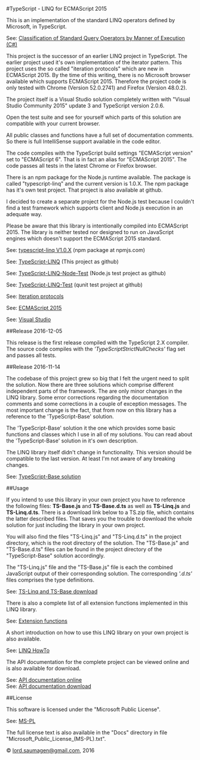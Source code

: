 #TypeScript - LINQ for ECMAScript 2015



This is an implementation of the standard LINQ operators defined by Microsoft, in TypeScript.



See: [Classification of Standard Query Operators by Manner of Execution (C#)](https://msdn.microsoft.com/en-us/library/mt693095.aspx)



This project is the successor of an earlier LINQ project in TypeScript. The earlier project used it's own implementation of the iterator pattern. This project uses the so called "iteration protocols" which are new in ECMAScript 2015. By the time of this writing, there is no Microsoft browser available which supports ECMAScript 2015. Therefore the project code is only tested with Chrome (Version 52.0.2741) and Firefox (Version 48.0.2).

The project itself is a Visual Studio solution completely written with "Visual Studio Community 2015" update 3 and TypeScript version 2.0.6.

Open the test suite and see for yourself which parts of this solution are compatible with your current browser.

All public classes and functions have a full set of documentation comments. So there is full IntelliSense support available in the code editor.

The code compiles with the TypeScript build settings "ECMAScript version" set to "ECMAScript 6". That is in fact an alias for "ECMAScript 2015". The code passes all tests in the latest Chrome or Firefox browser.

There is an npm package for the Node.js runtime available. The package is called "typescript-linq" and the current version is 1.0.X. The npm package has it's own test project. That project is also available at github.

I decided to create a separate project for the Node.js test because I couldn't find a test framework which supports client and Node.js execution in an adequate way.

Please be aware that this library is intentionally compiled into ECMAScript 2015. The library is neither tested nor designed to run on JavaScript engines which doesn't support the ECMAScript 2015 standard.


See: [typescript-linq V1.0.X](https://www.npmjs.com/package/typescript-linq) (npm package at npmjs.com)   

See: [TypeScript-LINQ](https://github.com/lord-saumagen/TypeScript-LINQ) (This project as github)

See: [TypeScript-LINQ-Node-Test](https://github.com/lord-saumagen/TypeScript-LINQ-Node-Test) (Node.js test project as github)

See: [TypeScript-LINQ-Test](https://github.com/lord-saumagen/TypeScript-LINQ-Test) (qunit test project at github)

See: [Iteration protocols](https://developer.mozilla.org/en-US/docs/Web/JavaScript/Reference/Iteration_protocols)   

See: [ECMAScript 2015](http://www.ecma-international.org/ecma-262/6.0/)   

See: [Visual Studio](https://www.visualstudio.com)   

##Release 2016-12-05

This release is the first release compiled with the TypeScript 2.X compiler. The source code compiles with the *'TypeScriptStrictNullChecks'* flag set and passes all tests.

##Release 2016-11-14

The codebase of this project grew so big that I felt the urgent need to split the solution. Now there are three solutions which comprise different independent parts of the framework. The are only minor changes in the LINQ library. Some error corrections regarding the documentation comments and some corrections in a couple of exception messages. The most important change is the fact, that from now on this library has a reference to the 'TypeScript-Base' solution.    

The 'TypeScript-Base' solution it the one which provides some basic functions and classes which I use in all of my solutions. You can read about the 'TypeScript-Base' solution in it's own description.   

The LINQ library itself didn't change in functionality. This version should be compatible to the last version. At least I'm not aware of any breaking changes.

See: [TypeScript-Base solution](https://github.com/lord-saumagen/TypeScript-Base)

##Usage

If you intend to use this library in your own project you have to reference the following files: **TS-Base.js** and **TS-Base.d.ts** as well as **TS-Linq.js** and **TS-Linq.d.ts**. There is a download link below to a TS.zip file, which contains the latter described files. That saves you the trouble to download the whole solution for just including the library in your own project.

You will also find the files "TS-Linq.js" and "TS-Linq.d.ts" in the project directory, which is the root directory of the solution. The "TS-Base.js" and "TS-Base.d.ts" files can be found in the project directory of the "TypeScript-Base" solution accordingly.

The "TS-Linq.js" file and the "TS-Base.js" file is each the combined JavaScript output of their corresponding solution. The corresponding *'.d.ts'* files comprises the type definitions.

See: [TS-Linq and TS-Base download](http://lord-saumagen.byethost14.com/home/TS.zip)

There is also a complete list of all extension functions implemented in this LINQ library.


See: [Extension functions](http://lord-saumagen.byethost14.com/home/TypeScript-LINQ/ExtensionFunctions.html)



A short introduction on how to use this LINQ library on your own project is also available.



See: [LINQ HowTo](http://lord-saumagen.byethost14.com/home/TypeScript-LINQ/LINQ_HowTo.html)

The API documentation for the complete project can be viewed online and is also available for download.

See: [API documentation online](http://lord-saumagen.byethost14.com/home/TypeScript-LINQ-Documentation/)   
See: [API documentation download](http://lord-saumagen.byethost14.com/home/TypeScript-LINQ-Documentation.zip)   






##License



This software is licensed under the "Microsoft Public License".



See: [MS-PL](https://opensource.org/licenses/MS-PL")


The full license text is also available in the "Docs" directory in file "Microsoft\_Public\_License\_(MS-PL).txt".



&copy; lord.saumagen@gmail.com, 2016
